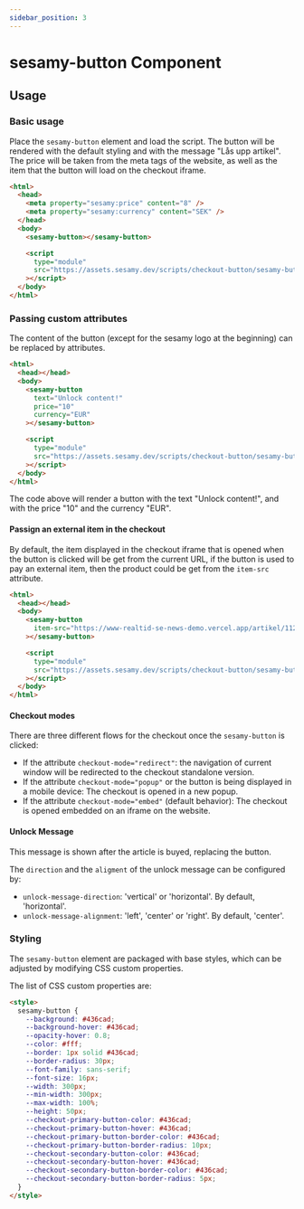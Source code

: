 ```yaml
---
sidebar_position: 3
---
```


# sesamy-button Component

## Usage

### Basic usage

Place the `sesamy-button` element and load the script. The button will be rendered with the default styling and with the message "Lås upp artikel". The price will be taken from the meta tags of the website, as well as the item that the button will load on the checkout iframe.

```html
<html>
  <head>
    <meta property="sesamy:price" content="8" />
    <meta property="sesamy:currency" content="SEK" />
  </head>
  <body>
    <sesamy-button></sesamy-button>

    <script
      type="module"
      src="https://assets.sesamy.dev/scripts/checkout-button/sesamy-button.min.js"
    ></script>
  </body>
</html>
```

### Passing custom attributes

The content of the button (except for the sesamy logo at the beginning) can be replaced by attributes.

```html
<html>
  <head></head>
  <body>
    <sesamy-button
      text="Unlock content!"
      price="10"
      currency="EUR"
    ></sesamy-button>

    <script
      type="module"
      src="https://assets.sesamy.dev/scripts/checkout-button/sesamy-button.min.js"
    ></script>
  </body>
</html>
```

The code above will render a button with the text "Unlock content!", and with the price "10" and the currency "EUR".

#### Passign an external item in the checkout

By default, the item displayed in the checkout iframe that is opened when the button is clicked will be get from the current URL, if the button is used to pay an external item, then the product could be get from the `item-src` attribute.

```html
<html>
  <head></head>
  <body>
    <sesamy-button
      item-src="https://www-realtid-se-news-demo.vercel.app/artikel/112273"
    ></sesamy-button>

    <script
      type="module"
      src="https://assets.sesamy.dev/scripts/checkout-button/sesamy-button.min.js"
    ></script>
  </body>
</html>
```

#### Checkout modes

There are three different flows for the checkout once the `sesamy-button` is clicked:

- If the attribute `checkout-mode="redirect"`: the navigation of current window will be redirected to the checkout standalone version.
- If the attribute `checkout-mode="popup"` or the button is being displayed in a mobile device: The checkout is opened in a new popup.
- If the attribute `checkout-mode="embed"` (default behavior): The checkout is opened embedded on an iframe on the website.

#### Unlock Message

This message is shown after the article is buyed, replacing the button.

The `direction` and the `aligment` of the unlock message can be configured by:

- `unlock-message-direction`: 'vertical' or 'horizontal'. By default, 'horizontal'.
- `unlock-message-alignment`: 'left', 'center' or 'right'. By default, 'center'.

### Styling

The `sesamy-button` element are packaged with base styles, which can be adjusted by modifying CSS custom properties.

The list of CSS custom properties are:

```html
<style>
  sesamy-button {
    --background: #436cad;
    --background-hover: #436cad;
    --opacity-hover: 0.8;
    --color: #fff;
    --border: 1px solid #436cad;
    --border-radius: 30px;
    --font-family: sans-serif;
    --font-size: 16px;
    --width: 300px;
    --min-width: 300px;
    --max-width: 100%;
    --height: 50px;
    --checkout-primary-button-color: #436cad;
    --checkout-primary-button-hover: #436cad;
    --checkout-primary-button-border-color: #436cad;
    --checkout-primary-button-border-radius: 10px;
    --checkout-secondary-button-color: #436cad;
    --checkout-secondary-button-hover: #436cad;
    --checkout-secondary-button-border-color: #436cad;
    --checkout-secondary-button-border-radius: 5px;
  }
</style>
```

